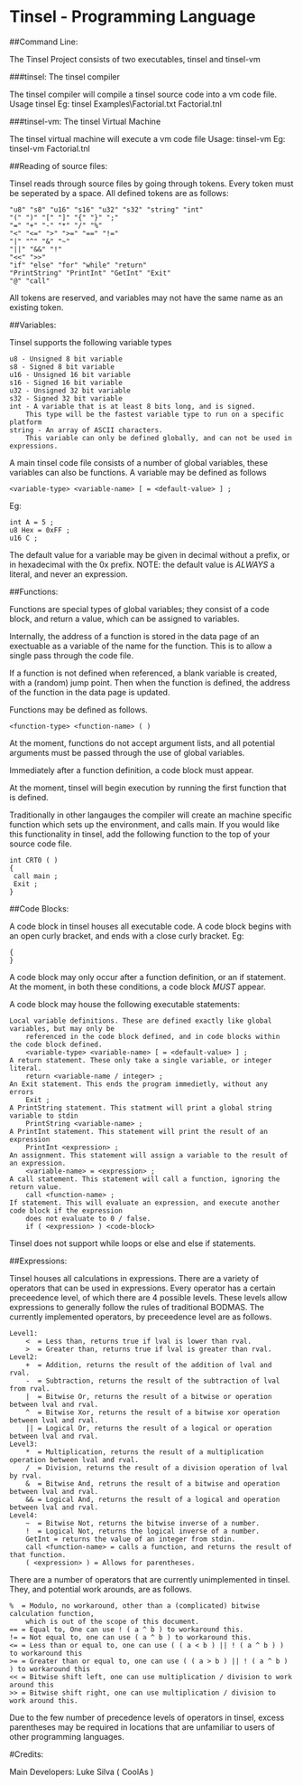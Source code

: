 # Tinsel - Programming Language


##Command Line:

The Tinsel Project consists of two executables, tinsel and tinsel-vm

###tinsel: The tinsel compiler

The tinsel compiler will compile a tinsel source code into a vm code file.
Usage
	tinsel <source-file> <output>
Eg:
	tinsel Examples\Factorial.txt Factorial.tnl


###tinsel-vm: The tinsel Virtual Machine

The tinsel virtual machine will execute a vm code file
Usage:
	tinsel-vm <vm-code-file>
Eg:
	tinsel-vm Factorial.tnl



##Reading of source files:

Tinsel reads through source files by going through tokens. Every token must be seperated by a space. All defined tokens are as follows:
```
"u8" "s8" "u16" "s16" "u32" "s32" "string" "int" 
"(" ")" "[" "]" "{" "}" ";" 
"=" "+" "-" "*" "/" "%"
"<" "<=" ">" ">=" "==" "!="
"|" "^" "&" "~"
"||" "&&" "!"
"<<" ">>"
"if" "else" "for" "while" "return"
"PrintString" "PrintInt" "GetInt" "Exit"
"@" "call"
```
All tokens are reserved, and variables may not have the same name as an existing token.



##Variables:

Tinsel supports the following variable types
```
u8 - Unsigned 8 bit variable
s8 - Signed 8 bit variable
u16 - Unsigned 16 bit variable
s16 - Signed 16 bit variable
u32 - Unsigned 32 bit variable
s32 - Signed 32 bit variable
int - A variable that is at least 8 bits long, and is signed.
	This type will be the fastest variable type to run on a specific platform
string - An array of ASCII characters.
	This variable can only be defined globally, and can not be used in expressions.
```

A main tinsel code file consists of a number of global variables, these variables can also be functions.
A variable may be defined as follows

    <variable-type> <variable-name> [ = <default-value> ] ;

Eg:
```
int A = 5 ;
u8 Hex = 0xFF ;
u16 C ;
```

The default value for a variable may be given in decimal without a prefix, or in hexadecimal with the 0x prefix.
NOTE: the default value is _ALWAYS_ a literal, and never an expression.



##Functions:

Functions are special types of global variables; they consist of a code block, and return a value, which can be assigned to variables.

Internally, the address of a function is stored in the data page of an exectuable as a variable of the name for the function. This is to allow a single pass through the code file. 

If a function is not defined when referenced, a blank variable is created, with a (random) jump point. Then when the function is defined, the address of the function in the data page is updated.

Functions may be defined as follows.

    <function-type> <function-name> ( )

At the moment, functions do not accept argument lists, and all potential arguments must be passed through the use of global variables.

Immediately after a function definition, a code block must appear.

At the moment, tinsel will begin execution by running the first function that is defined. 

Traditionally in other langauges the compiler will create an machine specific function which sets up the environment, and calls main. If you would like this functionality in tinsel, add the following function to the top of your source code file.

```
int CRT0 ( )
{
 call main ;
 Exit ;
}
```


##Code Blocks:

A code block in tinsel houses all executable code. A code block begins with an open curly bracket, and ends with a close curly bracket.
Eg:
```
{
}
```

A code block may only occur after a function definition, or an if statement. At the moment, in both these conditions, a code block _MUST_ appear.

A code block may house the following executable statements:
```
Local variable definitions. These are defined exactly like global variables, but may only be 
	referenced in the code block defined, and in code blocks within the code block defined.
	<variable-type> <variable-name> [ = <default-value> ] ;
A return statement. These only take a single variable, or integer literal.
	return <variable-name / integer> ;
An Exit statement. This ends the program immedietly, without any errors
	Exit ;
A PrintString statement. This statment will print a global string variable to stdin
	PrintString <variable-name> ;
A PrintInt statement. This statement will print the result of an expression
	PrintInt <expression> ;
An assignment. This statement will assign a variable to the result of an expression.
	<variable-name> = <expression> ;
A call statement. This statement will call a function, ignoring the return value.	
	call <function-name> ;
If statement. This will evaluate an expression, and execute another code block if the expression
	does not evaluate to 0 / false.
	if ( <expression> ) <code-block>
```
Tinsel does not support while loops or else and else if statements.


	
##Expressions:

Tinsel houses all calculations in expressions. There are a variety of operators that can be used in expressions. 
Every operator has a certain preceedence level, of which there are 4 possible levels. These levels allow expressions to generally follow the rules of traditional BODMAS.
The currently implemented operators, by preceedence level are as follows.

```
Level1:
	<  = Less than, returns true if lval is lower than rval.
	>  = Greater than, returns true if lval is greater than rval.
Level2:
	+  = Addition, returns the result of the addition of lval and rval.
	-  = Subtraction, returns the result of the subtraction of lval from rval.
	|  = Bitwise Or, returns the result of a bitwise or operation between lval and rval.
	^  = Bitwise Xor, returns the result of a bitwise xor operation between lval and rval.
	|| = Logical Or, returns the result of a logical or operation between lval and rval.
Level3:
	*  = Multiplication, returns the result of a multiplication operation between lval and rval.
	/  = Division, returns the result of a division operation of lval by rval.
	&  = Bitwise And, retruns the result of a bitwise and operation between lval and rval.
	&& = Logical And, returns the result of a logical and operation between lval and rval.
Level4:
	~  = Bitwise Not, returns the bitwise inverse of a number.
	!  = Logical Not, returns the logical inverse of a number.
	GetInt = returns the value of an integer from stdin.
	call <function-name> = calls a function, and returns the result of that function.
	( <expression> ) = Allows for parentheses.
```
	
There are a number of operators that are currently unimplemented in tinsel. They, and potential work arounds, are as follows.
```
%  = Modulo, no workaround, other than a (complicated) bitwise calculation function, 
	which is out of the scope of this document.
== = Equal to, One can use ! ( a ^ b ) to workaround this.
!= = Not equal to, one can use ( a ^ b ) to workaround this.
<= = Less than or equal to, one can use ( ( a < b ) || ! ( a ^ b ) ) to workaround this
>= = Greater than or equal to, one can use ( ( a > b ) || ! ( a ^ b ) ) to workaround this
<< = Bitwise shift left, one can use multiplication / division to work around this
>> = Bitwise shift right, one can use multiplication / division to work around this.
```	
Due to the few number of precedence levels of operators in tinsel, excess parentheses may be required in locations that are unfamiliar to users of other programming languages.



#Credits:

Main Developers: Luke Silva ( CoolAs )
